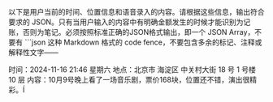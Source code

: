以下是用户当前的时间、位置信息和语音录入的内容。请根据这些信息，输出符合要求的 JSON。只有当用户输入的内容中有明确金额发生的时候才能识别为记账，否则为笔记。必须按照标准正确的JSON格式输出，即一个 JSON Array，不要有 ```json 这种 Markdown 格式的 code fence，不要包含多余的标记、注释或解释性文字——

时间：2024-11-16 21:46 星期六
地点：北京市 海淀区 中关村大街 18 号 1 号楼 10 层
内容：10月9号晚上看了一场音乐剧，票价168块，位置还不错，演出很精彩。Í
